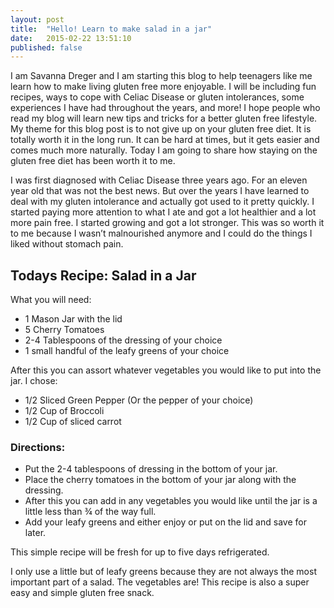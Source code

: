 ```yaml
---
layout: post
title:  "Hello! Learn to make salad in a jar"
date:   2015-02-22 13:51:10
published: false
---
```

I am Savanna Dreger and I am starting this blog to help teenagers like me learn how to make living gluten free more enjoyable. I will be including fun recipes, ways to cope with Celiac Disease or gluten intolerances, some experiences I have had throughout the years, and more! I hope people who read my blog will learn new tips and tricks for a better gluten free lifestyle.
My theme for this blog post is to not give up on your gluten free diet. It is totally worth it in the long run. It can be hard at times, but it gets easier and comes much more naturally. Today I am going to share how staying on the gluten free diet has been worth it to me.

I was first diagnosed with Celiac Disease three years ago. For an eleven year old that was not the best news. But over the years I have learned to deal with my gluten intolerance and actually got used to it pretty quickly. I started paying more attention to what I ate and got a lot healthier and a lot more pain free. I started growing and got a lot stronger. This was so worth it to me because I wasn’t malnourished anymore and I could do the things I liked without stomach pain.

## Todays Recipe: Salad in a Jar

What you will need:

- 1 Mason Jar with the lid
- 5 Cherry Tomatoes
- 2-4 Tablespoons of the dressing of your choice
- 1 small handful of the leafy greens of your choice

After this you can assort whatever vegetables you would like to put into the jar. I chose:  

- 1/2 Sliced Green Pepper (Or the pepper of your choice)
- 1/2 Cup of Broccoli
- 1/2 Cup of sliced carrot

### Directions:

- Put the 2-4 tablespoons of dressing in the bottom of your jar.
- Place the cherry tomatoes in the bottom of your jar along with the dressing.
- After this you can add in any vegetables you would like until the jar is a little less than ¾ of the way full.
- Add your leafy greens and either enjoy or put on the lid and save for later.

This simple recipe will be fresh for up to five days refrigerated.

I only use a little but of leafy greens because they are not always the most important part of a salad. The vegetables are! This recipe is also a super easy and simple gluten free snack.
